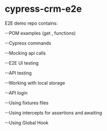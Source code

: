 # cypress-crm-e2e
 E2E demo repo contains:

 --POM examples (get , functions)

 --Cypress commands

 --Mocking api calls

 --E2E UI testing

 --API testing

 --Working with local storage

 --API login
 
 --Using fixtures files

 --Using intercepts for assertions and awaiting 

 --Using Global Hook
 
